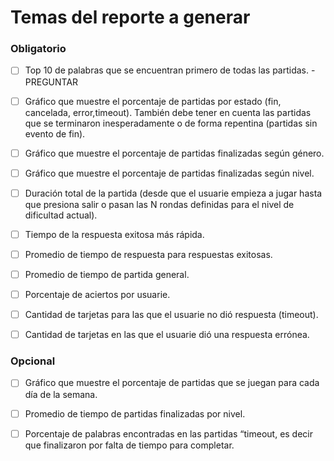 # Temas del reporte a generar

### Obligatorio

- [ ] Top 10 de palabras que se encuentran primero de todas las partidas. - PREGUNTAR

- [ ] Gráfico que muestre el porcentaje de partidas por estado (fin, cancelada, error,timeout). También debe tener en cuenta las partidas que se terminaron inesperadamente o de forma repentina (partidas sin evento de fin).

- [ ] Gráfico que muestre el porcentaje de partidas finalizadas según género.

- [ ] Gráfico que muestre el porcentaje de partidas finalizadas según nivel.

- [ ] Duración total de la partida (desde que el usuarie empieza a jugar hasta que presiona salir o pasan las N rondas definidas para el nivel de dificultad actual).

- [ ] Tiempo de la respuesta exitosa más rápida.

- [ ] Promedio de tiempo de respuesta para respuestas exitosas.

- [ ] Promedio de tiempo de partida general.

- [ ] Porcentaje de aciertos por usuarie.

- [ ] Cantidad de tarjetas para las que el usuarie no dió respuesta (timeout).

- [ ] Cantidad de tarjetas en las que el usuarie dió una respuesta errónea.

### Opcional

- [ ] Gráfico que muestre el porcentaje de partidas que se juegan para cada día de la semana.

- [ ] Promedio de tiempo de partidas finalizadas por nivel.

- [ ] Porcentaje de palabras encontradas en las partidas “timeout, es decir que finalizaron por falta de tiempo para completar.